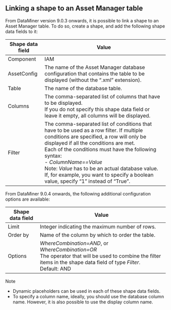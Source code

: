 ## Linking a shape to an Asset Manager table

From DataMiner version 9.0.3 onwards, it is possible to link a shape to an Asset Manager table. To do so, create a shape, and add the following shape data fields to it:

| Shape data field | Value                                                                                                                                                                                                                                                                                                                                                                                                                                                                                                                                    |
|------------------|------------------------------------------------------------------------------------------------------------------------------------------------------------------------------------------------------------------------------------------------------------------------------------------------------------------------------------------------------------------------------------------------------------------------------------------------------------------------------------------------------------------------------------------|
| Component        | IAM                                                                                                                                                                                                                                                                                                                                                                                                                                                                                                                                      |
| AssetConfig      | The name of the Asset Manager database configuration that contains the table to be displayed (without the “.xml” extension).                                                                                                                                                                                                                                                                                                                                                                                                             |
| Table            | The name of the database table.                                                                                                                                                                                                                                                                                                                                                                                                                                                                                                          |
| Columns          | The comma-separated list of columns that have to be displayed.<br> If you do not specify this shape data field or leave it empty, all columns will be displayed.                                                                                                                                                                                                                                                                                                                                                                         |
| Filter           | The comma-separated list of conditions that have to be used as a row filter. If multiple conditions are specified, a row will only be displayed if all the conditions are met.<br> Each of the conditions must have the following syntax:<br> -  *ColumnName==Value*<br> Note: *Value* has to be an actual database value. If, for example, you want to specify a boolean value, specify “1” instead of “True”. |

From DataMiner 9.0.4 onwards, the following additional configuration options are available:

| Shape data field | Value                                                                                                                                                                                                                                                           |
|------------------|-----------------------------------------------------------------------------------------------------------------------------------------------------------------------------------------------------------------------------------------------------------------|
| Limit            | Integer indicating the maximum number of rows.                                                                                                                                                                                                                  |
| Order by         | Name of the column by which to order the table.                                                                                                                                                                                                                 |
| Options          | *WhereCombination=AND*, or *WhereCombination=OR*<br> The operator that will be used to combine the filter items in the shape data field of type *Filter*.<br> Default: AND |

> [!NOTE]
> -  Dynamic placeholders can be used in each of these shape data fields.
> -  To specify a column name, ideally, you should use the database column name. However, it is also possible to use the display column name.
>
